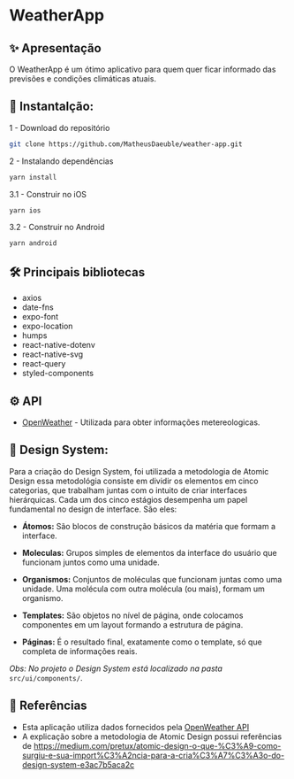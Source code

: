 # WeatherApp


## ✨ Apresentação 
O WeatherApp é um ótimo aplicativo para quem quer ficar informado das previsões e condições climáticas atuais.

## 🚀 Instantalção:

1 - Download do repositório
```sh
git clone https://github.com/MatheusDaeuble/weather-app.git
```

2 - Instalando dependências
```sh
yarn install
```

3.1 - Construir no iOS
```sh
yarn ios
```

3.2 - Construir no Android
```sh
yarn android
```

## 🛠️ Principais bibliotecas

- axios
- date-fns
- expo-font
- expo-location
- humps
- react-native-dotenv
- react-native-svg
- react-query
- styled-components


## ⚙️ API

- [OpenWeather](https://openweathermap.org/api) - Utilizada para obter informações metereologicas.




## 📱 Design System:

Para a criação do Design System, foi utilizada a metodologia de Atomic Design essa metodológia consiste em dividir os elementos em cinco categorias, que trabalham juntas com o intuito de criar interfaces hierárquicas. Cada um dos cinco estágios desempenha um papel fundamental no design de interface. São eles:

- **Átomos:** São blocos de construção básicos da matéria que formam a interface.

- **Moleculas:** Grupos simples de elementos da interface do usuário que funcionam juntos como uma unidade.

- **Organismos:** Conjuntos de moléculas que funcionam juntas como uma unidade. Uma molécula com outra molécula (ou mais), formam um organismo.

- **Templates:** São objetos no nível de página, onde colocamos componentes em um layout formando a estrutura de página.

- **Páginas:** É o resultado final, exatamente como o template, só que completa de informações reais.

*Obs: No projeto o Design System está localizado na pasta* `src/ui/components/`.

## 📘 Referências

- Esta aplicação utiliza dados fornecidos pela [OpenWeather API](https://openweathermap.org/api) 
- A explicação sobre a metodologia de Atomic Design possui referências de https://medium.com/pretux/atomic-design-o-que-%C3%A9-como-surgiu-e-sua-import%C3%A2ncia-para-a-cria%C3%A7%C3%A3o-do-design-system-e3ac7b5aca2c


